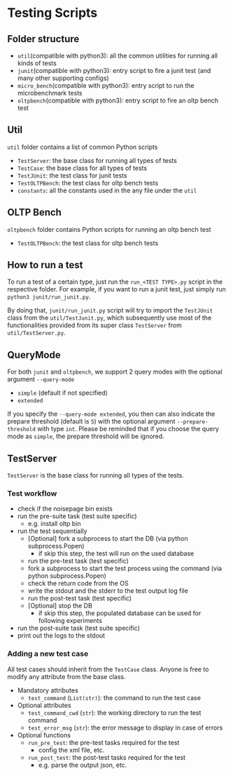# Testing Scripts

## Folder structure
- `util`(compatible with python3): all the common utilities for running all kinds of tests
- `junit`(compatible with python3): entry script to fire a junit test (and many other supporting configs)
- `micro_bench`(compatible with python3): entry script to run the microbenchmark tests
- `oltpbench`(compatible with python3): entry script to fire an oltp bench test

## Util
`util` folder contains a list of common Python scripts
- `TestServer`: the base class for running all types of tests
- `TestCase`: the base class for all types of tests
- `TestJUnit`: the test class for junit tests
- `TestOLTPBench`: the test class for oltp bench tests
- `constants`: all the constants used in the any file under the `util`

## OLTP Bench
`oltpbench` folder contains Python scripts for running an oltp bench test
- `TestOLTPBench`: the test class for oltp bench tests

## How to run a test
To run a test of a certain type, just run the `run_<TEST TYPE>.py` script in the respective folder. For example, if you want to run a junit test, just simply run `python3 junit/run_junit.py`.

By doing that, `junit/run_junit.py` script will try to import the `TestJUnit` class from the `util/TestJunit.py`, which subsequently use most of the functionalities provided from its super class `TestServer` from `util/TestServer.py`.

## QueryMode
For both `junit` and `oltpbench`, we support 2 query modes with the optional argument `--query-mode`
- `simple` (default if not specified)
- `extended`

If you specify the `--query-mode extended`, you then can also indicate the prepare threshold (default is `5`) with the optional argument `--prepare-threshold` with type `int`. Please be reminded that if you choose the query mode as `simple`, the prepare threshold will be ignored.

## TestServer
`TestServer` is the base class for running all types of the tests. 

### Test workflow
- check if the noisepage bin exists
- run the pre-suite task (test suite specific)
  - e.g. install oltp bin 
- run the test sequentially
  - [Optional] fork a subprocess to start the DB (via python subprocess.Popen) 
    - if skip this step, the test will run on the used database
  - run the pre-test task (test specific)
  - fork a subprocess to start the test process using the command (via python subprocess.Popen)
  - check the return code from the OS
  - write the stdout and the stderr to the test output log file
  - run the post-test task (test specific)
  - [Optional] stop the DB
    - if skip this step, the populated database can be used for following experiments
- run the post-suite task (test suite specific) 
- print out the logs to the stdout

### Adding a new test case
All test cases should inherit from the `TestCase` class. Anyone is free to modify any attribute from the base class.
- Mandatory attributes
  - `test_command` (`List(str)`): the command to run the test case
- Optional attributes
  - `test_command_cwd` (`str`): the working directory to run the test command
  - `test_error_msg` (`str`): the error message to display in case of errors
- Optional functions
  - `run_pre_test`: the pre-test tasks required for the test
    - config the xml file, etc.
  - `run_post_test`: the post-test tasks required for the test
    - e.g. parse the output json, etc.
